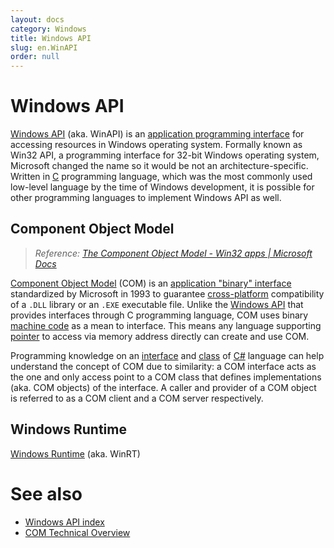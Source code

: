 ```yaml
---
layout: docs
category: Windows
title: Windows API
slug: en.WinAPI
order: null
---
```

# Windows API
[Windows API](https://en.wikipedia.org/wiki/Windows_API) (aka. WinAPI) is an [application programming interface](https://en.wikipedia.org/wiki/API) for accessing resources in Windows operating system. Formally known as Win32 API, a programming interface for 32-bit Windows operating system, Microsoft changed the name so it would be not an architecture-specific. Written in [C](en.C) programming language, which was the most commonly used low-level language by the time of Windows development, it is possible for other programming languages to implement Windows API as well.

## Component Object Model
> *Reference: [The Component Object Model - Win32 apps &#124; Microsoft Docs](https://docs.microsoft.com/en-us/windows/win32/com/the-component-object-model)*

[Component Object Model](https://en.wikipedia.org/wiki/Component_Object_Model) (COM) is an [application "binary" interface](https://en.wikipedia.org/wiki/Application_binary_interface) standardized by Microsoft in 1993 to guarantee [cross-platform](https://en.wikipedia.org/wiki/Cross-platform_software) compatibility of a `.DLL` library or an `.EXE` executable file. Unlike the [Windows API](#windows-api) that provides interfaces through C programming language, COM uses binary [machine code](https://en.wikipedia.org/wiki/Machine_code) as a mean to interface. This means any language supporting [pointer](en.C#pointer) to access via memory address directly can create and use COM.

Programming knowledge on an [interface](en.Csharp#interface) and [class](en.Csharp#c-class) of [C#](en.Csharp) language can help understand the concept of COM due to similarity: a COM interface acts as the one and only access point to a COM class that defines implementations (aka. COM objects) of the interface. A caller and provider of a COM object is referred to as a COM client and a COM server respectively.

## Windows Runtime
[Windows Runtime](https://en.wikipedia.org/wiki/Windows_Runtime) (aka. WinRT)

# See also
* [Windows API index](https://docs.microsoft.com/en-us/windows/win32/apiindex/windows-api-list)
* [COM Technical Overview](https://docs.microsoft.com/en-us/windows/win32/com/com-technical-overview)
